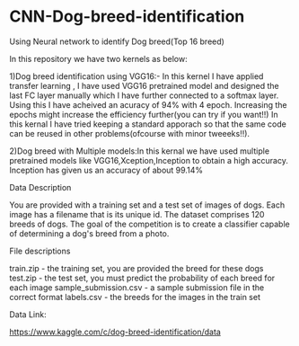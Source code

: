 # CNN-Dog-breed-identification
Using Neural network to identify Dog breed(Top 16 breed)

In this repository we have two kernels as below:

1)Dog breed identification using VGG16:- In this kernel I have applied transfer learning , I have used VGG16 pretrained model and designed the last FC layer manually which I have further connected to a softmax layer.
Using this I have acheived an acuracy of 94% with 4 epoch. Increasing the epochs might increase the efficiency further(you can try if you want!!)
In this kernal I have tried keeping a standard apporach so that the same code can be reused in other problems(ofcourse with minor tweeeks!!).

2)Dog breed with Multiple models:In this kernal we have used multiple pretrained models like VGG16,Xception,Inception to obtain a high accuracy. Inception has given us an accuracy of about 99.14%

Data Description

You are provided with a training set and a test set of images of dogs. Each image has a filename that is its unique id. The dataset comprises 120 breeds of dogs. The goal of the competition is to create a classifier capable of determining a dog's breed from a photo. 


File descriptions

train.zip - the training set, you are provided the breed for these dogs
test.zip - the test set, you must predict the probability of each breed for each image
sample_submission.csv - a sample submission file in the correct format
labels.csv - the breeds for the images in the train set

Data Link:

https://www.kaggle.com/c/dog-breed-identification/data


